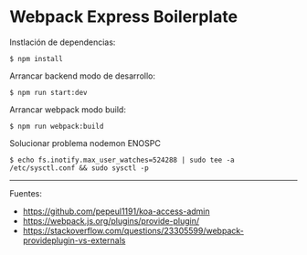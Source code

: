 # Webpack Express Boilerplate

Instlación de dependencias:

    $ npm install

Arrancar backend modo de desarrollo:

    $ npm run start:dev

Arrancar webpack modo build:

    $ npm run webpack:build    

Solucionar problema nodemon ENOSPC

    $ echo fs.inotify.max_user_watches=524288 | sudo tee -a /etc/sysctl.conf && sudo sysctl -p

---

Fuentes:

+ https://github.com/pepeul1191/koa-access-admin
+ https://webpack.js.org/plugins/provide-plugin/
+ https://stackoverflow.com/questions/23305599/webpack-provideplugin-vs-externals
